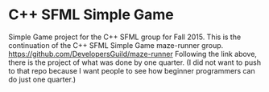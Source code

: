 # C++ SFML Simple Game
Simple Game project for the C++ SFML group for Fall 2015.
This is the continuation of the C++ SFML Simple Game maze-runner group.
https://github.com/DevelopersGuild/maze-runner
Following the link above, there is the project of what was done by one quarter.
(I did not want to push to that repo because I want people to see how beginner programmers can do just one quarter.)
